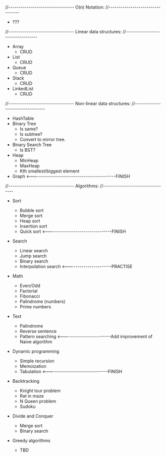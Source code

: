 //---------------------------------
O(n) Notation:
//---------------------------------

- ???

//---------------------------------
Linear data structures:
//---------------------------------

- Array
  - CRUD
- List
  - CRUD
- Queue
  - CRUD
- Stack
  - CRUD
- LinkedList
  - CRUD

//---------------------------------
Non-linear data structures:
//---------------------------------

- HashTable
- Binary Tree
  - Is same?
  - Is subtree?
  - Convert to mirror tree.
- Binary Search Tree
  - Is BST?
- Heap
  - MinHeap
  - MaxHeap
  - Kth smallest/biggest element
- Graph <------------------------------------------FINISH

//---------------------------------
Algorithms:
//---------------------------------

- Sort
  - Bubble sort
  - Merge sort
  - Heap sort
  - Insertion sort
  - Quick sort <--------------------------------FINISH
- Search
  - Linear search
  - Jump search
  - Binary search
  - Interpolation search <----------------------PRACTISE
- Math
  - Even/Odd
  - Factorial
  - Fibonacci
  - Palindrome (numbers)
  - Prime numbers
- Text

  - Palindrome
  - Reverse sentence
  - Pattern searching <------------------------Add improvement of Naive algorithm

- Dynamic programming

  - Simple recursion
  - Memoization
  - Tabulation <------------------------------FINISH

- Backtracking

  - Knight tour problem
  - Rat in maze
  - N Queen problem
  - Sudoku

- Divide and Conquer

  - Merge sort
  - Binary search

- Greedy algorithms
  - TBD
